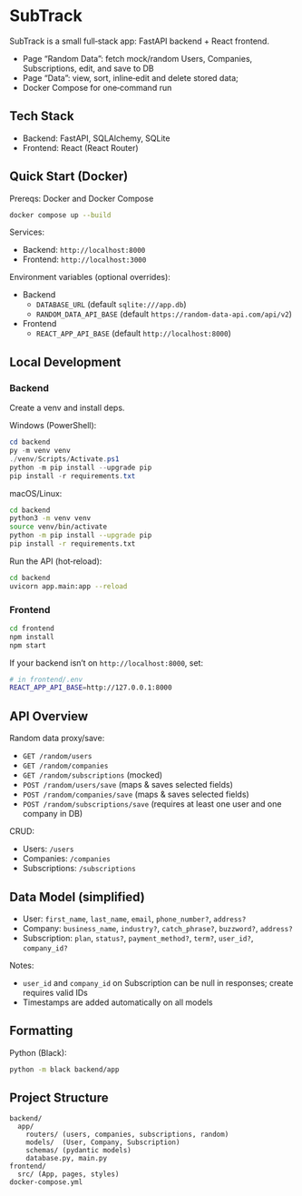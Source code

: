 # SubTrack

SubTrack is a small full‑stack app: FastAPI backend + React frontend.

- Page “Random Data”: fetch mock/random Users, Companies, Subscriptions, edit, and save to DB
- Page “Data”: view, sort, inline‑edit and delete stored data;
- Docker Compose for one‑command run

## Tech Stack

- Backend: FastAPI, SQLAlchemy, SQLite
- Frontend: React (React Router)

## Quick Start (Docker)

Prereqs: Docker and Docker Compose

```bash
docker compose up --build
```

Services:

- Backend: `http://localhost:8000`
- Frontend: `http://localhost:3000`

Environment variables (optional overrides):

- Backend
  - `DATABASE_URL` (default `sqlite:///app.db`)
  - `RANDOM_DATA_API_BASE` (default `https://random-data-api.com/api/v2`)
- Frontend
  - `REACT_APP_API_BASE` (default `http://localhost:8000`)

## Local Development

### Backend

Create a venv and install deps.

Windows (PowerShell):

```powershell
cd backend
py -m venv venv
./venv/Scripts/Activate.ps1
python -m pip install --upgrade pip
pip install -r requirements.txt
```

macOS/Linux:

```bash
cd backend
python3 -m venv venv
source venv/bin/activate
python -m pip install --upgrade pip
pip install -r requirements.txt
```

Run the API (hot‑reload):

```bash
cd backend
uvicorn app.main:app --reload
```

### Frontend

```bash
cd frontend
npm install
npm start
```

If your backend isn’t on `http://localhost:8000`, set:

```bash
# in frontend/.env
REACT_APP_API_BASE=http://127.0.0.1:8000
```

## API Overview

Random data proxy/save:

- `GET /random/users`
- `GET /random/companies`
- `GET /random/subscriptions` (mocked)
- `POST /random/users/save` (maps & saves selected fields)
- `POST /random/companies/save` (maps & saves selected fields)
- `POST /random/subscriptions/save` (requires at least one user and one company in DB)

CRUD:

- Users: `/users`
- Companies: `/companies`
- Subscriptions: `/subscriptions`


## Data Model (simplified)

- User: `first_name`, `last_name`, `email`, `phone_number?`, `address?`
- Company: `business_name`, `industry?`, `catch_phrase?`, `buzzword?`, `address?`
- Subscription: `plan`, `status?`, `payment_method?`, `term?`, `user_id?`, `company_id?`

Notes:

- `user_id` and `company_id` on Subscription can be null in responses; create requires valid IDs
- Timestamps are added automatically on all models

## Formatting

Python (Black):

```bash
python -m black backend/app
```

## Project Structure

```
backend/
  app/
    routers/ (users, companies, subscriptions, random)
    models/  (User, Company, Subscription)
    schemas/ (pydantic models)
    database.py, main.py
frontend/
  src/ (App, pages, styles)
docker-compose.yml
```
